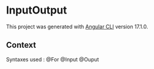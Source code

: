 # InputOutput

This project was generated with [Angular CLI](https://github.com/angular/angular-cli) version 17.1.0.

## Context

Syntaxes used :
@For
@Input
@Ouput
